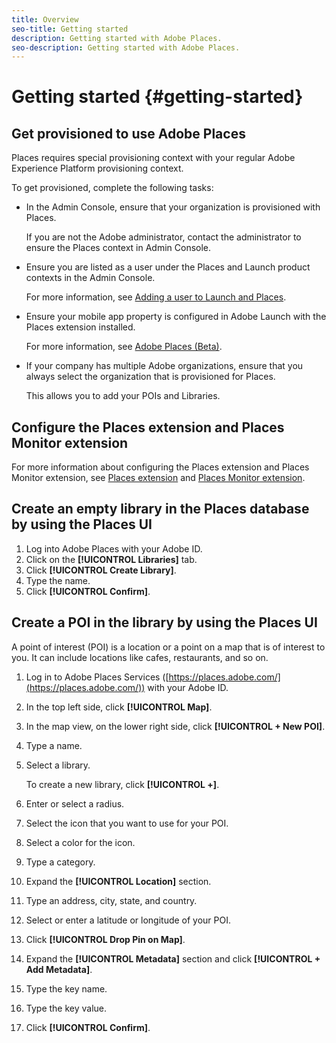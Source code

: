```yaml
---
title: Overview
seo-title: Getting started
description: Getting started with Adobe Places.
seo-description: Getting started with Adobe Places.
---
```


# Getting started {#getting-started}

## Get provisioned to use Adobe Places 

Places requires special provisioning context with your regular Adobe Experience Platform provisioning context. 

To get provisioned, complete the following tasks:

* In the Admin Console, ensure that your organization is provisioned with Places. 

  If you are not the Adobe administrator, contact the administrator to ensure the Places context in Admin Console.

* Ensure you are listed as a user under the Places and Launch product contexts in the Admin Console.

  For more information, see [Adding a user to Launch and Places](/help/adding-a-user-to-launch-places.md).
* Ensure your mobile app property is configured in Adobe Launch with the Places extension installed. 

  For more information, see [Adobe Places (Beta)](https://aep-sdks.gitbook.io/docs/using-mobile-extensions/places-extension-1). 

* If your company has multiple Adobe organizations, ensure that you always select the organization that is provisioned for Places.

  This allows you to add your POIs and Libraries.

## Configure the Places extension and Places Monitor extension

For more information about configuring the Places extension and Places Monitor extension, see [Places extension](https://aep-sdks.gitbook.io/docs/using-mobile-extensions/places-extension-1/places-extension) and [Places Monitor extension](https://aep-sdks.gitbook.io/docs/using-mobile-extensions/places-extension-1/places-monitoring-extension).

## Create an empty library in the Places database by using the Places UI

1. Log into Adobe Places with your Adobe ID.
2. Click on the **[!UICONTROL Libraries]** tab.
3. Click **[!UICONTROL Create Library]**.
4. Type the name.
5. Click **[!UICONTROL Confirm]**.

## Create a POI in the library by using the Places UI

A point of interest (POI) is a location or a point on a map that is of interest to you. It can include locations like cafes, restaurants, and so on. 

1. Log in to Adobe Places Services ([https://places.adobe.com/](https://places.adobe.com/)) with your Adobe ID.
2. In the top left side, click **[!UICONTROL Map]**.
3. In the map view, on the lower right side, click **[!UICONTROL + New POI]**. 
4. Type a name.
5. Select a library.

    To create a new library, click **[!UICONTROL +]**.

6. Enter or select a radius. 
7. Select the icon that you want to use for your POI.
8. Select a color for the icon.
9. Type a category.
10. Expand the **[!UICONTROL Location]** section.
11. Type an address, city, state, and country.
12. Select or enter a latitude or longitude of your POI.
13. Click **[!UICONTROL Drop Pin on Map]**.
14. Expand the **[!UICONTROL Metadata]** section and click **[!UICONTROL + Add Metadata]**.
15. Type the key name.
16. Type the key value.
17. Click **[!UICONTROL Confirm]**.